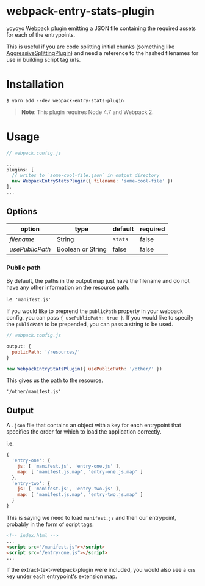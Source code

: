 # webpack-entry-stats-plugin
yoyoyo
Webpack plugin emitting a JSON file containing the required assets for each of the entrypoints.

This is useful if you are code splitting initial chunks (something like [AggressiveSplittingPlugin](https://github.com/webpack/webpack/tree/master/examples/http2-aggressive-splitting)) and need a reference to the hashed filenames for use in building script tag urls.

# Installation

```
$ yarn add --dev webpack-entry-stats-plugin
```

> __Note__: This plugin requires Node 4.7 and Webpack 2.

# Usage

```js
// webpack.config.js

...
plugins: [
  // writes to `some-cool-file.json` in output directory
  new WebpackEntryStatsPlugin({ filename: 'some-cool-file' })
],
...
```

## Options

option | type | default | required
--- | --- | --- | ---
*filename* | String | `stats` | false
*usePublicPath* | Boolean or String | false | false

### Public path

By default, the paths in the output map just have the filename and do not have any other information on the resource path.

i.e. `'manifest.js'`

If you would like to preprend the `publicPath` property in your webpack config, you can pass `{ usePublicPath: true }`. If you would like to specify the `publicPath` to be prepended, you can pass a string to be used.


```js
// webpack.config.js

output: {
  publicPath: '/resources/'
}

new WebpackEntryStatsPlugin({ usePublicPath: '/other/' })
```

This gives us the path to the resource.

`'/other/manifest.js'`

## Output

A `.json` file that contains an object with a key for each entrypoint that specifies the order for which to load the application correctly.

i.e.
```js
{
  'entry-one': {
    js: [ 'manifest.js', 'entry-one.js' ],
    map: [ 'manifest.js.map', 'entry-one.js.map' ]
  },
  'entry-two': {
    js: [ 'manifest.js', 'entry-two.js' ],
    map: [ 'manifest.js.map', 'entry-two.js.map' ]
  }
}
```

This is saying we need to load `manifest.js` and then our entrypoint, probably in the form of script tags.

```html
<!-- index.html -->
...
<script src="/manifest.js"></script>
<script src="/entry-one.js"></script>
...
```

If the extract-text-webpack-plugin were included, you would also see a `css` key under each entrypoint's extension map.
